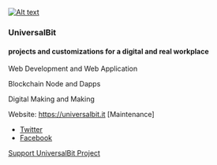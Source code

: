 
[![Alt text](https://github.com/universalbit-dev/papirus-icon-theme/blob/master/Papirus/64x64/places/folder-white-development.svg)](https://github.com/universalbit-dev/universalbit-dev)

### UniversalBit 

#### projects and customizations for a digital and real workplace

Web Development and Web Application

Blockchain Node and Dapps

Digital Making and Making

Website: https://universalbit.it    [Maintenance]

- [Twitter](https://twitter.com/BitUniversal)
- [Facebook](https://www.facebook.com/universalbit/)

[Support UniversalBit Project](https://github.com/universalbit-dev/universalbit-dev/tree/main/support) 

